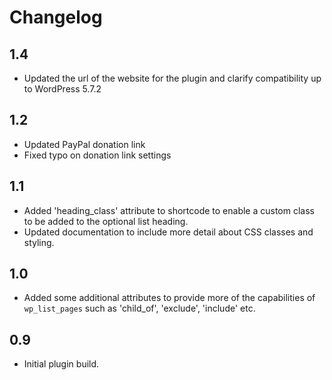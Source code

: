 # Changelog 

## 1.4

- Updated the url of the website for the plugin and clarify compatibility up to WordPress 5.7.2

## 1.2

- Updated PayPal donation link
- Fixed typo on donation link settings

## 1.1

- Added 'heading_class' attribute to shortcode to enable a custom class to be added to the optional list heading.
- Updated documentation to include more detail about CSS classes and styling.

## 1.0

- Added some additional attributes to provide more of the capabilities of `wp_list_pages` such as 'child_of', 'exclude', 'include' etc.

## 0.9

- Initial plugin build.